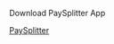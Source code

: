 Download PaySplitter App

[PaySplitter](https://(https://github.com/JuliodelJunco/PaySplitter/raw/main/PaySplitter.apk))
